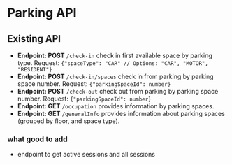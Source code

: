 # Parking API

## Existing API
- **Endpoint: POST** `/check-in` check in first available space by parking type.
  Request: `{"spaceType": "CAR" // Options: "CAR", "MOTOR", "RESIDENT"}`
- **Endpoint: POST** `/check-in/spaces` check in from parking by parking space number.
  Request: `{"parkingSpaceId": number}`
- **Endpoint: POST** `/check-out` check out from parking by parking space number. Request: `{"parkingSpaceId": number}`
- **Endpoint: GET** `/occupation` provides information by parking spaces. 
- **Endpoint: GET** `/generalInfo` provides information about parking spaces (grouped by floor, and space type).

### what good to add
- endpoint to get active sessions and all sessions